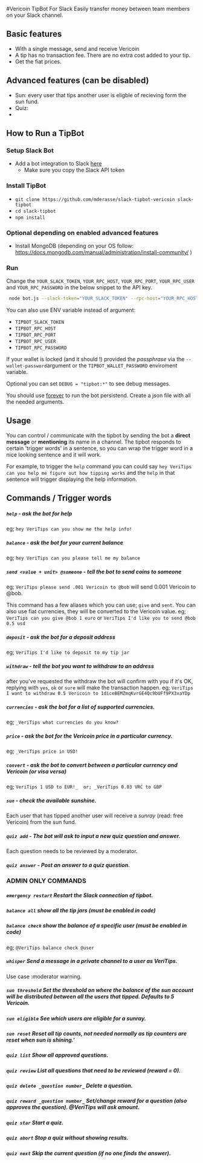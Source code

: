 #Vericoin TipBot For Slack
Easily transfer money between team members on your Slack channel.

## Basic features
 - With a single message, send and receive Vericoin
 - A tip has no transaction fee. There are no extra cost added to your tip.
 - Get the fiat prices.

## Advanced features (can be disabled)
- Sun: every user that tips another user is eligble of recieving form the sun fund.
- Quiz:
-

## How to Run a TipBot
### Setup Slack Bot
 - Add a bot integration to Slack [here](https://my.slack.com/services/new/bot)
    - Make sure you copy the Slack API token


### Install TipBot
 - `git clone https://github.com/mderasse/slack-tipbot-vericoin slack-tipbot`
 - `cd slack-tipbot`
 - `npm install`


### Optional depending on enabled advanced features
- Install MongoDB (depending on your OS follow: https://docs.mongodb.com/manual/administration/install-community/ )


### Run
Change the `YOUR_SLACK_TOKEN`, `YOUR_RPC_HOST`, `YOUR_RPC_PORT`, `YOUR_RPC_USER` and `YOUR_RPC_PASSWORD` in the below snippet to the API key.
```sh
 node bot.js --slack-token="YOUR_SLACK_TOKEN" --rpc-host="YOUR_RPC_HOST" --rpc-port="YOUR_RPC_PORT" --rpc-user="YOUR_RPC_USER" --rpc-password="YOUR_RPC_PASSWORD" 
```

You can also use ENV variable instead of argument:
 - `TIPBOT_SLACK_TOKEN`
 - `TIPBOT_RPC_HOST`
 - `TIPBOT_RPC_PORT`
 - `TIPBOT_RPC_USER`
 - `TIPBOT_RPC_PASSWORD`
 
If your wallet is locked (and it should !) provided the *passphrase* via the `--wallet-password`argument or the `TIPBOT_WALLET_PASSWORD` enviroment variable.

Optional you can set `DEBUG = "tipbot:*"` to see debug messages.


You should use [forever](https://www.npmjs.com/package/forever) to run the bot persistend.
Create a json file with all the needed arguments.


## Usage
You can control / communicate with the tipbot by sending the bot a **direct message** or **mentioning** its name in a channel.
The tipbot responds to certain 'trigger words' in a sentence, so you can wrap the trigger word in a nice looking sentence and it will work.

For example, to trigger the `help` command you can could say `hey VeriTips can you help me figure out how tipping works`
and the `help` in that sentence will trigger displaying the help information.

## Commands / Trigger words
##### `help`        - *ask the bot for help*
eg; `hey VeriTips can you show me the help info!`

##### `balance`     - *ask the bot for your current balance*
eg; `hey VeriTips can you please tell me my balance`

##### `send <value + unit> @someone` - *tell the bot to send coins to someone*
eg; `VeriTips please send .001 Vericoin to @bob` will send 0.001 Vericoin to @bob.

This command has a few aliases which you can use; `give` and `sent`. 
You can also use fiat currencies, they will be converted to the Vericoin value.
eg; `VeriTips can you give @bob 1 euro` or `VeriTips I'd like you to send @bob 0.5 usd`

##### `deposit`     - *ask the bot for a deposit address*
eg; `VeriTips I'd like to deposit to my tip jar`

##### `withdraw`    -  *tell the bot you want to withdraw to an address*
after you've requested the withdraw the bot will confirm with you if it's OK, replying with `yes`, `ok` or `sure` will make the transaction happen.
eg; `VeriTips I want to withdraw 0.5 Vericoin to 1dice8EMZmqKvrGE4Qc9bUFf9PX3xaYDp`

##### `currencies` - ask the bot for a list of supported currencies. 
eg; `_VeriTips what currencies do you know?`

##### `price`      - ask the bot for the Vericoin price in a particular currency. 
eg; `_VeriTips price in USD!` 

##### `convert`    - ask the bot to convert between a particular currency and Vericoin (or visa versa)
eg; `VeriTips 1 USD to EUR!_​  or; ​_VeriTips 0.03 VRC to GBP`

##### `sun`       - check the available sunshine. 
Each user that has tipped another user will receive a _sunray_ (read: free Vericoin) from the sun fund.

##### `quiz add`   - The bot will ask to input a new quiz question and answer.
Each question needs to be reviewed by a moderator.

##### `quiz answer` - Post an answer to a quiz question.


### ADMIN ONLY COMMANDS
##### `emergency restart` Restart the Slack connection of tipbot. 

##### `balance all`      show all the tip jars (must be enabled in code)

##### `balance check`    show the balance of a specific user (must be enabled in code) 
eg;        `@VeriTips balance check @user` 


##### `whisper`         Send a message in a private channel to a user as VeriTips.
Use case :moderator warning.


##### `sun threshold`  Set the threshold on where the balance of the sun account will be distributed between all the users that tipped. Defaults to 5 Vericoin.

##### `sun eligible`  See which users are eligible for a sunray.

##### `sun reset`     Reset all tip counts, not needed normally as tip counters are reset when sun is shining.'


##### `quiz list`    Show all approved questions.

##### `quiz review`  List all questions that need to be reviewed (reward = 0).

##### `quiz delete _question number_`   Delete a question.

##### `quiz reward _question number_`   Set/change reward for a question (also approves the question). @VeriTips will ask amount.

##### `quiz star`    Start a quiz.

##### `quiz abort`   Stop a quiz without showing results.

##### `quiz next`    Skip the current question (if no one finds the answer).
